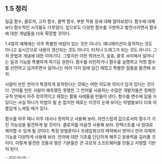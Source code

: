 ## 1.5 정리

일급 함수, 클로저, 고차 함수, 콜백 함수, 부분 적용 등에 대해 알아보았다. 함수에 대해 보다 함수적인 시각들도 다루었다. 앞으로도 다양한 함수를 구현하고 발전시키면서 함수에 대한 개념들을 더욱 확장할 것이다.

1.4절의 예제에는 아주 특별한 마법이 있는 것은 아니다. 애니메이션이 동작하는 것도 아니고 실시간으로 내용이 갱신되는 것도 아니다. 터치나 드래그가 되는 것도 아니다. 그저 문법과 개념에 대한 이야기다. 그렇지만 이런 띄어쓰기, 쉼표, 괄호 사이에서 일어나는 일과 기능을 특별하게 여기길 권한다. 함수를 리턴하거나 함수를 실행하고 익명 함수를 선언하고 넘겨주면서 일어나는 여러 가지 일에 담긴 재밌고 특별한 점들을 발견해 보자.

사람이 만든 언어가 특정하게 동작한다는 것에는 어떤 의도와 의미가 담겨 있다는 것이다. 언어를 만든 사람이 예측했든 못했든 그 언어를 사용하는 수많은 개발자들은 정해진 규칙 안에서 아주 창의적이고 재밌는 활용 사례들을 만들어 낸다. 함수를 변수에 담을 수 있다는 사실 하나가 마법이 될 순 없지만 때로는 이것이 눈에 보이는 마법들보다 더욱 아름답게 느껴질 때가 있다.

함수를 아무 때나 아무 데서나 정의하고 사용해 보라. 자연스럽게 값으로서의 함수가 가진 가능성을 발견하게 될 것이다. 클로저를 마음껏 사용해 보라. 컨텍스트를 내 맘대로 제어할 수 있게 될 것이다. 특정 방법론이나 프레임워크의 제약에서 벗어나 언어 자체의 기능을 다양하게 사용해 보라. 언어에 대한 기초를 단단하게 해주고 응용력을 길러줄 것이다. 이렇게 발견한 것들과 쌓은 기본들은 큰 규모의 소프트웨어를 만들고 지탱할 기반이 된다.

<sub id="2020-03-06"><sup>-- 2020-03-06 --</sup></sub>